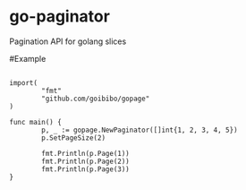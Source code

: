 # go-paginator
Pagination API for golang slices

#Example
```golang

import(
        "fmt"
        "github.com/goibibo/gopage"
)

func main() {
        p, _ := gopage.NewPaginator([]int{1, 2, 3, 4, 5})
        p.SetPageSize(2)

        fmt.Println(p.Page(1))
        fmt.Println(p.Page(2))
        fmt.Println(p.Page(3))
}
```

